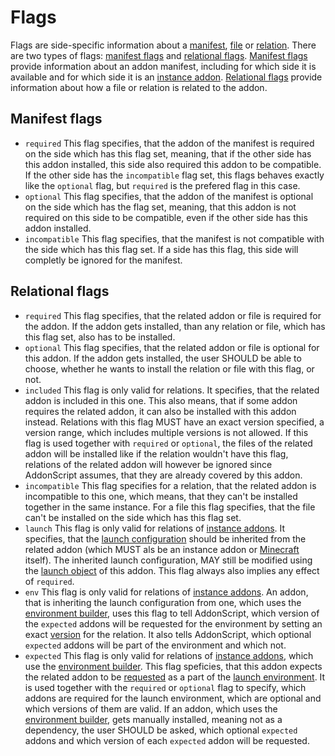 # Flags

Flags are side-specific information about a [manifest](../schema/manifest.md), [file](../schema/file.md) or
[relation](../schema/relation.md). There are two types of flags: [manifest flags](#manifest-flags) and
[relational flags](#relational-flags). [Manifest flags](#manifest-flags) provide information about an
addon manifest, including for which side it is available and for which side it is an [instance addon](instance.md).
[Relational flags](#relational-flags) provide information about how a file or relation is related to the addon.

## Manifest flags

- `required` This flag specifies, that the addon of the manifest is required on the side which has this flag set,
  meaning, that if the other side has this addon installed, this side also required this addon to be compatible.
  If the other side has the `incompatible` flag set, this flags behaves exactly like the `optional` flag, but 
  `required` is the prefered flag in this case.
- `optional` This flag specifies, that the addon of the manifest is optional on the side which has the flag set,
  meaning, that this addon is not required on this side to be compatible, even if the other side has this addon installed.
- `incompatible` This flag specifies, that the manifest is not compatible with the side which has this flag set.
  If a side has this flag, this side will completly be ignored for the manifest.

## Relational flags

- `required` This flag specifies, that the related addon or file is required for the addon. If the addon gets installed,
  than any relation or file, which has this flag set, also has to be installed.
- `optional` This flag specifies, that the related addon or file is optional for this addon. If the addon gets installed,
  the user SHOULD be able to choose, whether he wants to install the relation or file with this flag, or not.
- `included` This flag is only valid for relations. It specifies, that the related addon is included in this one. 
  This also means, that if some addon requires the related addon, it can also be installed with this addon instead. 
  Relations with this flag MUST have an exact version specified, a version range, which includes multiple versions 
  is not allowed. If this flag is used together with `required` or `optional`, the files of the related addon will 
  be installed like if the relation wouldn't have this flag, relations of the related addon will however be ignored 
  since AddonScript assumes, that they are already covered by this addon.
- `incompatible` This flag specifies for a relation, that the related addon is incompatible to this one, which means, 
  that they can't be installed together in the same instance. For a file this flag specifies, that the file can't be 
  installed on the side which has this flag set.
- `launch` This flag is only valid for relations of [instance addons](instance.md). It specifies, that the 
  [launch configuration](../schema/launch.md) should be inherited from the related addon (which MUST als be an
  instance addon or [Minecraft](./minecraft.md) itself). The inherited launch configuration, MAY still be modified
  using the [launch object](../schema/launch.md) of this addon. This flag always also implies any effect of `required`.
- `env` This flag is only valid for relations of [instance addons](instance.md). 
  An addon, that is inheriting the launch configuration from one, which uses the 
  [environment builder](../api/features/builder.md), uses this flag to tell AddonScript, which version of the `expected` 
  addons will be requested for the environment by setting an exact [version](../schema/relation.md#version) for the relation. 
  It also tells AddonScript, which optional `expected` addons will be part of the environment and which not. 
- `expected` This flag is only valid for relations of [instance addons](instance.md), which use the 
  [environment builder](../api/features/builder.md). This flag speficies, that this addon expects the related addon 
  to be [requested](../schema/api_builder_request.md#requested) as a part of the 
  [launch environment](../api/features/builder.md#build-launch-environment).
  It is used together with the `required` or `optional` flag to specify, which addons are required for the launch 
  environment, which are optional and which versions of them are valid. If an addon, which uses the 
  [environment builder](../api/features/builder.md), gets manually installed, meaning not as a dependency, the user 
  SHOULD be asked, which optional `expected` addons and which version of each `expected` addon will be requested.
